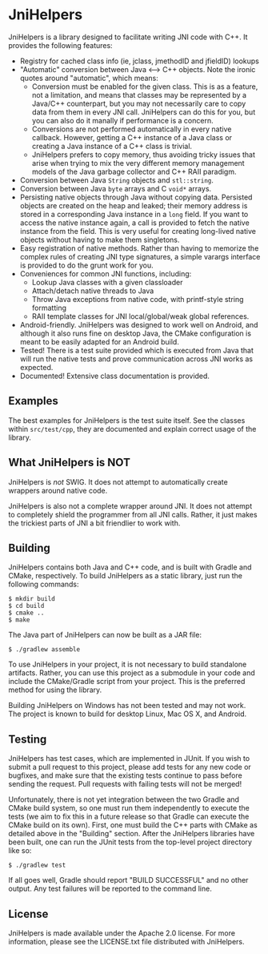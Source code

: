# JniHelpers

JniHelpers is a library designed to facilitate writing JNI code with C++.
It provides the following features:

- Registry for cached class info (ie, jclass, jmethodID and jfieldID) lookups
- "Automatic" conversion between Java <--> C++ objects. Note the ironic quotes
  around "automatic", which means:
  - Conversion must be enabled for the given class. This is as a feature, not
    a limitation, and means that classes may be represented by a Java/C++
    counterpart, but you may not necessarily care to copy data from them in
    every JNI call. JniHelpers can do this for you, but you can also do it
    manally if performance is a concern.
  - Conversions are not performed automatically in every native callback.
    However, getting a C++ instance of a Java class or creating a Java
    instance of a C++ class is trivial.
  - JniHelpers prefers to copy memory, thus avoiding tricky issues that arise
    when trying to mix the very different memory management models of the Java
    garbage collector and C++ RAII paradigm.
- Conversion between Java `String` objects and `stl::string`.
- Conversion between Java `byte` arrays and C `void*` arrays.
- Persisting native objects through Java without copying data. Persisted
  objects are created on the heap and leaked; their memory address is stored
  in a corresponding Java instance in a `long` field. If you want to access
  the native instance again, a call is provided to fetch the native instance
  from the field. This is very useful for creating long-lived native objects
  without having to make them singletons.
- Easy registration of native methods. Rather than having to memorize the
  complex rules of creating JNI type signatures, a simple varargs interface is
  provided to do the grunt work for you.
- Conveniences for common JNI functions, including:
  - Lookup Java classes with a given classloader
  - Attach/detach native threads to Java
  - Throw Java exceptions from native code, with printf-style string
    formatting
  - RAII template classes for JNI local/global/weak global references.
- Android-friendly. JniHelpers was designed to work well on Android, and
  although it also runs fine on desktop Java, the CMake configuration is meant
  to be easily adapted for an Android build.
- Tested! There is a test suite provided which is executed from Java that will
  run the native tests and prove communication across JNI works as expected.
- Documented! Extensive class documentation is provided.

## Examples

The best examples for JniHelpers is the test suite itself. See the classes
within `src/test/cpp`, they are documented and explain correct usage of the
library.

## What JniHelpers is NOT

JniHelpers is _not_ SWIG. It does not attempt to automatically create wrappers
around native code.

JniHelpers is also not a complete wrapper around JNI. It does not attempt to
completely shield the programmer from all JNI calls. Rather, it just makes the
trickiest parts of JNI a bit friendlier to work with.

## Building

JniHelpers contains both Java and C++ code, and is built with Gradle and CMake,
respectively. To build JniHelpers as a static library, just run the following
commands:

    $ mkdir build
    $ cd build
    $ cmake ..
    $ make

The Java part of JniHelpers can now be built as a JAR file:

    $ ./gradlew assemble

To use JniHelpers in your project, it is not necessary to build standalone
artifacts. Rather, you can use this project as a submodule in your code and
include the CMake/Gradle script from your project. This is the preferred
method for using the library.

Building JniHelpers on Windows has not been tested and may not work. The project
is known to build for desktop Linux, Mac OS X, and Android.

## Testing

JniHelpers has test cases, which are implemented in JUnit. If you wish to submit
a pull request to this project, please add tests for any new code or bugfixes,
and make sure that the existing tests continue to pass before sending the
request. Pull requests with failing tests will not be merged!

Unfortunately, there is not yet integration between the two Gradle and CMake
build system, so one must run them independently to execute the tests (we aim to
fix this in a future release so that Gradle can execute the CMake build on its
own). First, one must build the C++ parts with CMake as detailed above in the
"Building" section. After the JniHelpers libraries have been built, one can run
the JUnit tests from the top-level project directory like so:

    $ ./gradlew test

If all goes well, Gradle should report "BUILD SUCCESSFUL" and no other output.
Any test failures will be reported to the command line.

## License

JniHelpers is made available under the Apache 2.0 license. For more information,
please see the LICENSE.txt file distributed with JniHelpers.
